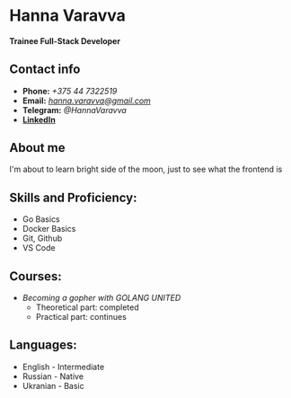# **Hanna Varavva**  
#### Trainee Full-Stack Developer

## Contact info
* **Phone:** *+375 44 7322519*
* **Email:** *hanna.varavva@gmail.com*
* **Telegram:** *@HannaVaravva*
* **[LinkedIn](https://www.linkedin.com/in/hanna-v)**

## About me
I'm about to learn bright side of the moon, just to see what the frontend is

## Skills and Proficiency:
* Go Basics
* Docker Basics
* Git, Github
* VS Code

## Courses:
* *Becoming a gopher with GOLANG UNITED*
    * Theoretical part: completed
    * Practical part: continues

## Languages:
* English - Intermediate
* Russian - Native
* Ukranian - Basic

